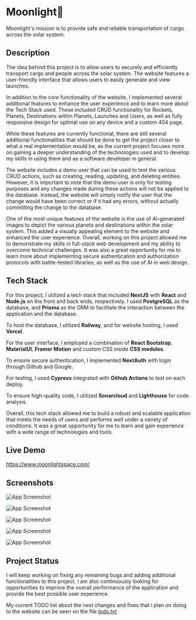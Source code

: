 # Moonlight🚀

Moonlight's mission is to provide safe and reliable transportation of cargo across the solar system.

## Description

The idea behind this project is to allow users to securely and efficiently transport cargo and people across the solar system. The website features a user-friendly interface that allows users to easily generate and view launches.

In addition to the core functionality of the website, I implemented several additional features to enhance the user experience and to learn more about the Tech Stack used. These included CRUD functionality for Rockets, Planets, Destinations within Planets, Launches and Users, as well as fully responsive design for optimal use on any device and a custom 404 page.

While these features are currently functional, there are still several additional functionalities that should be done to get the project closer to what a real implementation would be, as the current project focuses more on gaining a deeper understanding of the technologies used and to develop my skills in using them and as a software developer in general.

The website includes a demo user that can be used to test the various CRUD actions, such as creating, reading, updating, and deleting entities. However, it is important to note that the demo user is only for testing purposes and any changes made during these actions will not be applied to the database. Instead, the website will simply notify the user that the change would have been correct or if it had any errors, without actually committing the change to the database.

One of the most unique features of the website is the use of AI-generated images to depict the various planets and destinations within the solar system. This added a visually appealing element to the website and enhanced the user experience.
Overall, working on this project allowed me to demonstrate my skills in full-stack web development and my ability to overcome technical challenges. It was also a great opportunity for me to learn more about implementing secure authentication and authorization protocols with battle-tested libraries, as well as the use of AI in web design.

## Tech Stack

For this project, I utilized a tech stack that included **NextJS** with **React** and **Node.js** on the front and back ends, respectively. I used **PostgreSQL** as the database, and **Prisma** as the ORM to facilitate the interaction between the application and the database.

To host the database, I utilized **Railway**, and for website hosting, I used **Vercel**.

For the user interface, I employed a combination of **React Bootstrap**, **MaterialUI**, **Framer Motion** and custom CSS inside **CSS modules**.

To ensure secure authentication, I implemented **NextAuth** with login through Github and Google.

For testing, I used **Cypress** integrated with **Github Actions** to test on each deploy.

To ensure high-quality code, I utilized **Sonarcloud** and **Lighthouse** for code analysis.

Overall, this tech stack allowed me to build a robust and scalable application that meets the needs of users and performs well under a variety of conditions. It was a great opportunity for me to learn and gain experience with a wide range of technologies and tools.

## Live Demo

https://www.moonlightspace.com/

## Screenshots

![App Screenshot](https://i.imgur.com/Mujfnfm.png)

![App Screenshot](https://i.imgur.com/Y59ABUf.png)

![App Screenshot](https://i.imgur.com/XPyEvjj.png)

![App Screenshot](https://i.imgur.com/x366ygP.png)

![App Screenshot](https://i.imgur.com/ZK1vC7m.png)

## Project Status

I will keep working on fixing any remaining bugs and adding additional functionalities to this project. I am also continuously looking for opportunities to improve the overall performance of the application and provide the best possible user experience.

My current TODO list about the next changes and fixes that i plan on doing to the website can be seen on the file [todo.txt](TODO.txt)
